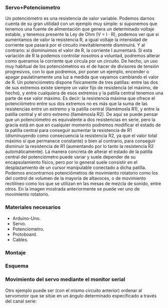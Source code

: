 ### **Servo+Potenciometro**
Un potenciómetro es una resistencia de valor variable. Podemos darnos cuenta de su gran utilidad con un ejemplo muy simple: si suponemos que tenemos una fuente de alimentación que genera un determinado voltaje estable, y tenemos presente la Ley de Ohm (V = I · R), podemos ver que si aumentamos de valor la resistencia R, a igual voltaje la intensidad de corriente que pasará por el circuito inevitablemente disminuirá. Y al contrario: si disminuimos el valor de R, la corriente I aumentará. Si esta variación de R la podemos controlar nosotros a voluntad, podremos alterar como queramos la corriente que circula por un circuito. De hecho, un uso muy habitual de los potenciómetros es el de hacer de divisores de tensión progresivos, con lo que podremos, por poner un ejemplo, encender o apagar paulatinamente una luz a medida que vayamos cambiando el valor de R.
Un potenciómetro dispone físicamente de tres patillas: entre las dos de sus extremos existe siempre un valor fijo de resistencia (el máximo, de hecho), y entre cualquiera de esos extremos y la patilla central tenemos una parte de ese valor máximo. Es decir: la resistencia máxima que ofrece el potenciómetro entre sus dos extremos no es más que la suma de las resistencias entre un extremo y la patilla central (llamémosla R1), y entre la patilla central y el otro extremo (llamémosla R2). De aquí se puede pensar que un potenciómetro es equivalente a dos resistencias en serie, pero la gracia está en que en cualquier momento podremos modificar el estado de la patilla central para conseguir aumentar la resistencia de R1 (disminuyendo como consecuencia la resistencia R2, ya que el valor total máximo sí que permanece constante) o bien al contrario, para conseguir disminuir la resistencia de R1 (aumentando por lo tanto la resistencia R2 automáticamente).
La manera concreta de alterar el estado de la patilla central del potenciómetro puede variar y suele depender de su encapsulamiento físico, pero por lo general suele consistir en el desplazamiento de un cursor manipulable conectado a dicha patilla. Podemos encontrarnos potenciómetros de movimiento rotatorio como los del control de volumen de la mayoría de altavoces, o de movimiento rectilíneo como los que se utilizan en las mesas de mezcla de sonido, entre otros. En la imagen mostrada anteriormente se puede ver uno de movimiento rotatorio.

### **Materiales necesarios**
- Arduino-Uno.
- Servo.
- Potenciometro.
- Protoboard.
- Cables.
### **Montaje**



### **Esquema**


### **Movimiento del servo mediante el monitor serial**
Otro ejemplo puede ser (con el mismo circuito anterior) ordenar al servomotor que se sitúe en un ángulo determinado especificado a través del canal serie:





